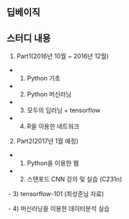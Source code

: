 ## 딥베이직

## 스터디 내용
1. Part1(2016년 10월 ~ 2016년 12월)
  
  - 1) Python 기초
  
  - 2) Python 머신러닝
  
  - 3) 모두의 딥러닝 + tensorflow 
  
  - 4) R을 이용한 네트워크 
  
2. Part2(2017년 1월 예정)
  
  - 1) Python을 이용한 웹 
  
  - 2) 스탠포드 CNN 강의 및 실습 (C231n)
  
  - 3) tensorflow-101 (최성준님 자료)
  
  - 4) 머신러닝을 이용한 데이터분석 실습
